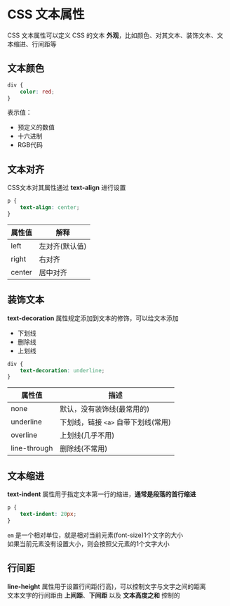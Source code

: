 # CSS 文本属性

CSS 文本属性可以定义 CSS 的文本 **外观**，比如颜色、对其文本、装饰文本、文本缩进、行间距等

## 文本颜色

```css
div {
	color: red;
}
```

表示值：

- 预定义的数值
- 十六进制
- RGB代码

## 文本对齐

CSS文本对其属性通过 **text-align** 进行设置

```css
p {
	text-align: center;
}
```

| 属性值    | 解释       |
| ------ | -------- |
| left   | 左对齐(默认值) |
| right  | 右对齐      |
| center | 居中对齐     |

## 装饰文本

**text-decoration** 属性规定添加到文本的修饰，可以给文本添加

- 下划线
- 删除线
- 上划线

```css
div {
	text-decoration: underline;
}
```

| 属性值          | 描述                     |
| ------------ | ---------------------- |
| none         | 默认，没有装饰线(最常用的)         |
| underline    | 下划线，链接 `<a>` 自带下划线(常用) |
| overline     | 上划线(几乎不用)              |
| line-through | 删除线(不常用)               |

## 文本缩进

**text-indent** 属性用于指定文本第一行的缩进，**通常是段落的首行缩进**

```css
p {
	text-indent: 20px;
}
```

`em` 是一个相对单位，就是相对当前元素(font-size)1个文字的大小\
如果当前元素没有设置大小，则会按照父元素的1个文字大小

## 行间距

**line-height** 属性用于设置行间距(行高)，可以控制文字与文字之间的距离\
文本文字的行间距由 **上间距**、**下间距** 以及 **文本高度之和** 控制的
